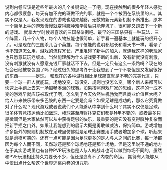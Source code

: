 说到内卷应该是近些年最火的几个关键词之一了吧。现在接触到的很多年轻人感觉内心都很疲惫，每天有加不完的班做不完的事，就是一个个被困在系统里的人。其实不仅是人，我发现现在的游戏也越来越卷，无数的新元素新机制不断推出，原本一个简单上手的游戏慢慢就变得臃肿难学最后只能弃坑了，很可能又跑去下一个新的游戏。
就拿大学时候最喜欢的三国杀举例吧。最早的三国杀只有一种玩法，三个阵营，几十个人物，每个人物技能也很简单，新手看一遍基本上就能玩的很开心了。可是现在的三国杀几百个英雄，每个技能的说明都超长和看天书一样，看晕了也不知道怎么用，游戏的流程冗长，严重阻碍了新手的加入，就连我这样的老玩家也只愿意玩玩老版本。当然能理解为什么游戏要不断的出新，没有新就没有刺激，没有刺激就没有人愿意充钱厂家就活不下去。但是一定只有这么一条路吗？现在的社会已经被卷包围了吗？经过很久的思考终于让我想到了一个不卷但是又发展很好的东西————足球。
和现在的各种游戏相比足球简直就是不卷的完美代言，只要一个球一群人就能玩，场地没变、球没变、规则也没怎么变。哪个新人来都可以快速上手跑上去来一场酣畅淋漓的球赛。如果按照游戏厂家的思维，这样的一成不变的游戏早就应该被取代了啊，怎么到了今天依然生机勃勃而且商业价值巨大呢？给人带来快乐带来多巴胺的东西一定要是变吗？如果足球是成功的，那么它究竟做对了什么呢？现代游戏或者说我们个人能够从中学到什么吗？其实不仅仅是足球，很多体育竞技运动比如篮球、棒球甚至麻将扑克它们都是N年不变的，或者最多只是微调但是大家依然可以从中获得足够的快乐，最重要的是它没有变得臃肿复杂而把新手拒之门外。如果让我能想到的启示大概是勇敢做减法，保持简单。游戏增加许多额外的规则机制放在足球里仿佛就是足球比赛要用手或者增加多个球，听起来就是滑稽可笑的。还有一点可能是因为足球更多的是人与人之间的比赛，每一场都因为每个人而不同，虽然球还是那个球场地还是那个场地。但是这里说不通的地方在于其实游戏里也有各种PVP玩法也是人与人的战斗也可以做到每场不同的，虽然和PVE玩法相比持久力要长不少，但还是逃离不了内卷的命运。
期待有人能够从中悟出点什么帮这个世界逃离内卷的诅咒吧。